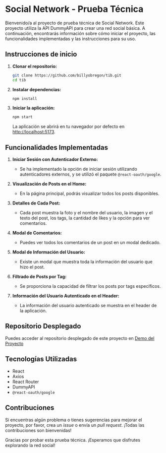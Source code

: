 # Social Network - Prueba Técnica

Bienvenido/a al proyecto de prueba técnica de Social Network. Este proyecto utiliza la API DummyAPI para crear una red social básica. A continuación, encontrarás información sobre cómo iniciar el proyecto, las funcionalidades implementadas y las instrucciones para su uso.

## Instrucciones de inicio

1. **Clonar el repositorio:**
   ```bash
   git clone https://github.com/billyobregon/tib.git
   cd tib
   ```

2. **Instalar dependencias:**
   ```bash
   npm install
   ```

4. **Iniciar la aplicación:**
   ```bash
   npm start
   ```
   La aplicación se abrirá en tu navegador por defecto en [http://localhost:5173](http://localhost:5173).

## Funcionalidades Implementadas

1. **Iniciar Sesión con Autenticador Externo:**
   - Se ha implementado la opción de iniciar sesión utilizando autenticadores externos, y se utilizó el paquete `@react-oauth/google`.

2. **Visualización de Posts en el Home:**
   - En la página principal, podrás visualizar todos los posts disponibles.

3. **Detalles de Cada Post:**
   - Cada post muestra la foto y el nombre del usuario, la imagen y el texto del post, los tags, la cantidad de likes y la opción para ver comentarios.

4. **Modal de Comentarios:**
   - Puedes ver todos los comentarios de un post en un modal dedicado.

5. **Modal de Información del Usuario:**
   - Existe un modal que muestra toda la información del usuario que hizo el post.

6. **Filtrado de Posts por Tag:**
   - Se proporciona la capacidad de filtrar los posts por tags específicos.

7. **Información del Usuario Autenticado en el Header:**
   - La información del usuario autenticado se muestra en el header de la aplicación.

## Repositorio Desplegado

Puedes acceder al repositorio desplegado de este proyecto en [Demo del Proyecto](https://billyobregon.github.io/tib/)

## Tecnologías Utilizadas

- React
- Axios
- React Router
- DummyAPI
- `@react-oauth/google`

## Contribuciones

Si encuentras algún problema o tienes sugerencias para mejorar el proyecto, por favor, crea un *issue* o envía un *pull request*. ¡Todas las contribuciones son bienvenidas!

Gracias por probar esta prueba técnica. ¡Esperamos que disfrutes explorando la red social!
